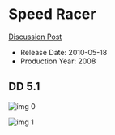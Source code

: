 # Speed Racer

[Discussion Post](https://www.avsforum.com/threads/bass-eq-for-filtered-movies.2995212/post-58312340)

* Release Date: 2010-05-18
* Production Year: 2008

## DD 5.1

![img 0](https://i.imgur.com/gqTiKSX.jpg)

![img 1](https://i.imgur.com/J01pP2L.png)

